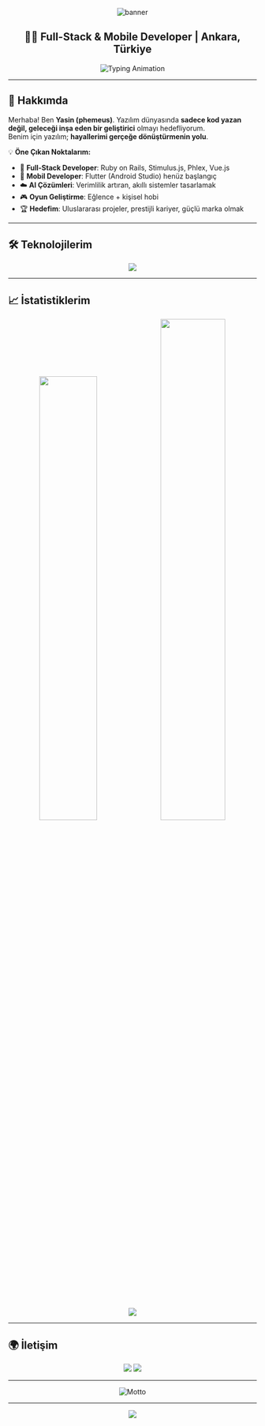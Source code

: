 <!-- Header Banner -->
<p align="center">
  <img src="https://capsule-render.vercel.app/api?type=waving&color=0:141E30,100:243B55&height=220&section=header&text=Yasin%20%20Işıktaş&fontSize=55&fontColor=ffffff&animation=fadeIn" alt="banner"/>
</p>

<h2 align="center">👨‍💻 Full-Stack & Mobile Developer | Ankara, Türkiye</h2>
<p align="center">
  <img src="https://readme-typing-svg.herokuapp.com?font=Fira+Code&size=22&pause=1000&color=36BCF7&center=true&vCenter=true&width=600&lines=Ruby+on+Rails+%7C+Flutter+%7C+AI+%26+B2B+Solutions;Her+satır+geleceğe+açılan+bir+kapıdır+🚀;Oyun+%26+Mobil+Uygulama+Geliştiricisi;Prestij+ve+başarı+tesadüf+değildir." alt="Typing Animation" />
</p>

---

## 🌟 Hakkımda

Merhaba! Ben **Yasin (phemeus)**. Yazılım dünyasında **sadece kod yazan değil, geleceği inşa eden bir geliştirici** olmayı hedefliyorum.  
Benim için yazılım; **hayallerimi gerçeğe dönüştürmenin yolu**.  

💡 **Öne Çıkan Noktalarım:**
- 🚀 **Full-Stack Developer**: Ruby on Rails, Stimulus.js, Phlex, Vue.js  
- 📱 **Mobil Developer**: Flutter (Android Studio) henüz başlangıç 
- ☁️ **AI Çözümleri**: Verimlilik artıran, akıllı sistemler tasarlamak  
- 🎮 **Oyun Geliştirme**: Eğlence + kişisel hobi 
- 🏆 **Hedefim**: Uluslararası projeler, prestijli kariyer, güçlü marka olmak  

---

## 🛠️ Teknolojilerim

<p align="center">
  <img src="https://skillicons.dev/icons?i=rails,flutter,dart,vue,postgresql,firebase,docker,git,androidstudio,vscode,redis,js,html,css&perline=7" />
</p>

---

## 📈 İstatistiklerim

<p align="center">
  <img width="48%" src="https://github-readme-stats.vercel.app/api?username=phemeus&show_icons=true&theme=tokyonight&hide_border=true" />
  <img width="51%" src="https://github-readme-streak-stats.herokuapp.com/?user=phemeus&theme=tokyonight&hide_border=true" />
</p>

<p align="center">
  <img src="https://github-readme-activity-graph.vercel.app/graph?username=phemeus&theme=react-dark&hide_border=true" />
</p>

---

## 🌍 İletişim

<p align="center">
  <a href="mailto:yasin.isiktas1@gmail.com"><img src="https://img.shields.io/badge/-Email-D14836?style=for-the-badge&logo=gmail&logoColor=white"/></a>
  <a href="https://www.linkedin.com/in/yasin-isiktas"><img src="https://img.shields.io/badge/-LinkedIn-0A66C2?style=for-the-badge&logo=linkedin&logoColor=white"/></a>
</p>

---

<p align="center">
  <img src="https://readme-typing-svg.herokuapp.com?font=Fira+Code&weight=600&pause=1000&color=2ED573&center=true&vCenter=true&width=700&lines=Kod+yaz%2C+üret%2C+paylaş!;Teknoloji+ile+geleceği+şekillendiriyorum.;Prestij+ve+başarı+tesadüf+değildir." alt="Motto" />
</p>

---

<p align="center">
  <img src="https://capsule-render.vercel.app/api?type=waving&color=0:243B55,100:141E30&height=100&section=footer"/>
</p>
